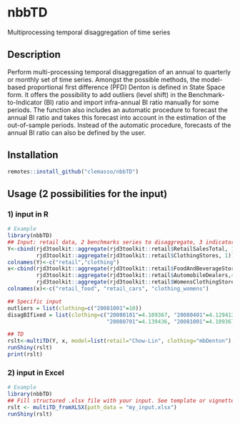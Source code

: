 # nbbTD
Multiprocessing temporal disaggregation of time series

## Description
Perform multi-processing temporal disaggregation of an annual to quarterly or monthly set of time series. Amongst the possible methods, the model-based proportional first difference (PFD) Denton is defined in State Space form. It offers the possibility to add outliers (level shift) in the Benchmark-to-Indicator (BI) ratio and import infra-annual BI ratio manually for some periods. The function also includes an automatic procedure to forecast the annual BI ratio and takes this forecast into account in the estimation of the out-of-sample periods. Instead of the automatic procedure, forecasts of the annual BI ratio can also be defined by the user.

## Installation
``` r
remotes::install_github("clemasso/nbbTD")
```
## Usage (2 possibilities for the input)

### 1) input in R
``` r
# Example
library(nbbTD)
## Input: retail data, 2 benchmarks series to disaggregate, 3 indicators in total
Y<-cbind(rjd3toolkit::aggregate(rjd3toolkit::retail$RetailSalesTotal, 1),
         rjd3toolkit::aggregate(rjd3toolkit::retail$ClothingStores, 1))
colnames(Y)<-c("retail","clothing")
x<-cbind(rjd3toolkit::aggregate(rjd3toolkit::retail$FoodAndBeverageStore, 4),
         rjd3toolkit::aggregate(rjd3toolkit::retail$AutomobileDealers,4),
         rjd3toolkit::aggregate(rjd3toolkit::retail$WomensClothingStores,4))
colnames(x)<-c("retail_food", "retail_cars", "clothing_womens")

## Specific input 
outliers = list(clothing=c("20081001"=10))
disagBIfixed = list(clothing=c("20080101"=4.109367, "20080401"=4.129413,
                               "20080701"=4.139436, "20081001"=4.109367))

## TD
rslt<-multiTD(Y, x, model=list(retail="Chow-Lin", clothing="mbDenton"), outliers=outliers, disagBIfixed=disagBIfixed)
runShiny(rslt)
print(rslt)
```

### 2) input in Excel
``` r
# Example
library(nbbTD)
## Fill structured .xlsx file with your input. See template or vignette (in the vignette map) for the structure of the Excel file
rslt <- multiTD_fromXLSX(path_data = "my_input.xlsx")
runShiny(rslt)    
```
